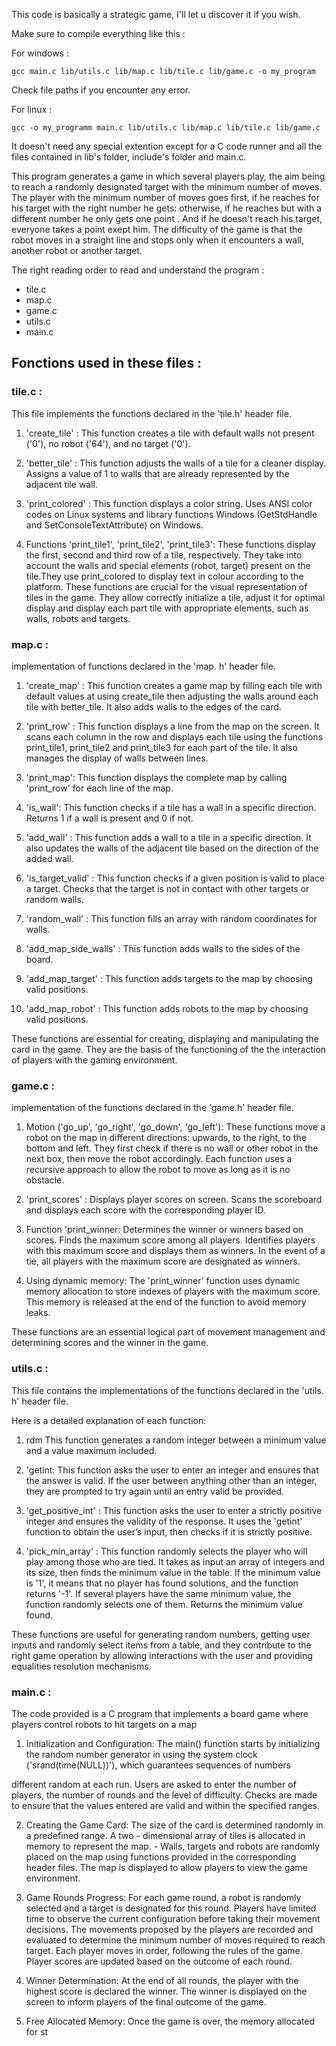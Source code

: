 This code is basically a strategic game, I'll let u discover it if you wish.

Make sure to compile everything like this :

For windows : 

    gcc main.c lib/utils.c lib/map.c lib/tile.c lib/game.c -o my_program

Check file paths if you encounter any error.

For linux :

    gcc -o my_programm main.c lib/utils.c lib/map.c lib/tile.c lib/game.c


It doesn't need any special extention except for a C code runner and all the files contained in lib's folder, include's folder and main.c.

This program generates a game in which several players play, the aim being to reach a randomly designated target with the minimum number of moves. The player with the minimum number of moves goes first, if he reaches for his target with the right number he gets: otherwise, if he reaches but with a different number he only gets one point . And if he doesn't reach his target, everyone takes a point exept him. The difficulty of the game is that the robot moves in a straight line and stops only when it encounters a wall, another robot or another target.

The right reading order to read and understand the program : 
- tile.c
- map.c
- game.c
- utils.c
- main.c

## Fonctions used in these files :


### tile.c :

This file implements the functions declared in the 'tile.h' header file. 

1. 'create_tile' : This function creates a tile with default walls not present ('0'), no robot ('64'), and no target ('0'). 

2. 'better_tile' : This function adjusts the walls of a tile for a cleaner display. Assigns a value of 1 to walls that are already represented by the adjacent tile wall. 

3. 'print_colored' : This function displays a color string. Uses ANSI color codes on Linux systems and library functions 
Windows (GetStdHandle and SetConsoleTextAttribute) on Windows. 

4. Functions 'print_tile1', 'print_tile2', 'print_tile3': These functions display the first, second and third row of a tile, respectively.
They take into account the walls and special elements (robot, target) present on the tile.They use print_colored to display text in colour according to the platform.
These functions are crucial for the visual representation of tiles in the game. They allow 
correctly initialize a tile, adjust it for optimal display and display each part 
tile with appropriate elements, such as walls, robots and targets. 


### map.c :

implementation of functions declared in the 'map. h' header file. 

1. 'create_map' : This function creates a game map by filling each tile with default values at 
using create_tile then adjusting the walls around each tile with better_tile. It also adds walls to the edges of the card. 

2. 'print_row' : This function displays a line from the map on the screen. It scans each column in the row and displays each tile using the 
functions 
print_tile1, print_tile2 and print_tile3 for each part of the tile. It also manages the display of walls between lines.

3. 'print_map': This function displays the complete map by calling 'print_row' for each line of the map. 

4. 'is_wall': This function checks if a tile has a wall in a specific direction. Returns 1 if a wall is present and 0 if not. 

5. 'add_wall' : This function adds a wall to a tile in a specific direction. It also updates the walls of the adjacent tile based on the direction of the added wall. 

6. 'is_target_valid' : This function checks if a given position is valid to place a target. Checks that the target is not in contact with other targets or random walls. 

7. 'random_wall' : This function fills an array with random coordinates for walls. 

8. 'add_map_side_walls' : This function adds walls to the sides of the board. 

9. 'add_map_target' : This function adds targets to the map by choosing valid positions. 

10. 'add_map_robot' : This function adds robots to the map by choosing valid positions. 

These functions are essential for creating, displaying and manipulating the card in the game. 
They are the basis of the functioning of the the interaction of players with the gaming environment.


### game.c : 

implementation of the functions declared in the 'game.h' header file. 

1. Motion ('go_up', 'go_right', 'go_down', 'go_left'): These functions move a robot on the map in different directions: upwards, to the right, to the bottom and left. They first check if there is no wall or other robot in the next box, then move the robot accordingly. Each function uses a recursive approach to allow the robot to move as long as it is no obstacle. 

2. 'print_scores' : Displays player scores on screen. Scans the scoreboard and displays each score with the corresponding player ID. 

3. Function 'print_winner: Determines the winner or winners based on scores. Finds the maximum score among all players. Identifies players with this maximum score and displays them as winners. In the event of a tie, all players with the maximum score are designated as winners. 

4. Using dynamic memory: The 'print_winner' function uses dynamic memory allocation to store indexes of 
players with the maximum score. This memory is released at the end of the function to avoid memory leaks. 

These functions are an essential logical part of movement management and determining scores and the winner in the game.

### utils.c : 

This file contains the implementations of the functions declared in the 'utils. h' header file. 

Here is a detailed explanation of each function: 

1. rdm This function generates a random integer between a minimum value and a value 
maximum included. 

2. 'getint: This function asks the user to enter an integer and ensures that the answer is valid. If the user between anything other than an integer, they are prompted to try again until an entry valid be provided. 

3. 'get_positive_int' : This function asks the user to enter a strictly positive integer and ensures the validity of the response. It uses the 'getint' function to obtain the user’s input, then checks if it is strictly positive.

4. 'pick_min_array' : This function randomly selects the player who will play among those who are tied. It takes as input an array of integers and its size, then finds the minimum value in the table. If the minimum value is '1', it means that no player has found solutions, and the function returns '-1'. If several players have the same minimum value, the function randomly selects one of them. 
 Returns the minimum value found.

These functions are useful for generating random numbers, getting user inputs and randomly select items from a table, and they contribute to the right game operation by allowing interactions with the user and providing equalities resolution mechanisms.


### main.c :

The code provided is a C program that implements a board game where players 
control robots to hit targets on a map 

1. Initialization and Configuration: The main() function starts by initializing the random number generator in 
using the system clock ('srand(time(NULL))'), which guarantees sequences of numbers 

different random at each run. Users are asked to enter the number of players, the number of rounds and the level of difficulty. Checks are made to ensure that the values entered 
are valid and within the specified ranges. 

2. Creating the Game Card: The size of the card is determined randomly in a predefined range. A two - dimensional array of tiles is allocated in memory to represent the map. - Walls, targets and robots are randomly placed on the map using functions provided in the corresponding header files. The map is displayed to allow players to view the game environment. 

3. Game Rounds Progress: For each game round, a robot is randomly selected and a target is designated for this round. Players have limited time to observe the current configuration before taking their movement decisions. The movements proposed by the players are recorded and evaluated to determine the minimum number of moves required to reach target. Each player moves in order, following the rules of the game. Player scores are updated based on the outcome of each round. 

4. Winner Determination: At the end of all rounds, the player with the highest score is declared the winner. The winner is displayed on the screen to inform players of the final outcome of the game. 

5. Free Allocated Memory: Once the game is over, the memory allocated for st
